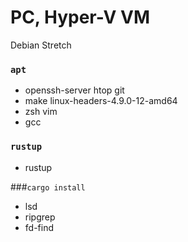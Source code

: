 PC, Hyper-V VM
========
Debian Stretch

### `apt`
- openssh-server htop git
- make linux-headers-4.9.0-12-amd64
- zsh vim
- gcc

### `rustup`
- rustup

###`cargo install`
- lsd
- ripgrep
- fd-find
